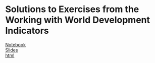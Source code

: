 # Solutions to Exercises from the Working with World Development Indicators
[Notebook](https://github.com/chasemoabery/Working-with-WDI-Exercises/blob/main/Working-with-WDI-Exercises.ipynb)<br/>
[Slides](https://github.com/chasemoabery/Working-with-WDI-Exercises/blob/main/Working-with-WDI-Exercises.slides.html)<br/>
[html](https://github.com/chasemoabery/Working-with-WDI-Exercises/blob/main/Working-with-WDI-Exercises.html)<br/>
